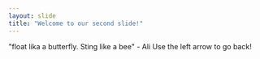 ```yaml
---
layout: slide
title: "Welcome to our second slide!"
---
```

"float lika a butterfly. Sting like a bee" - Ali
Use the left arrow to go back!
